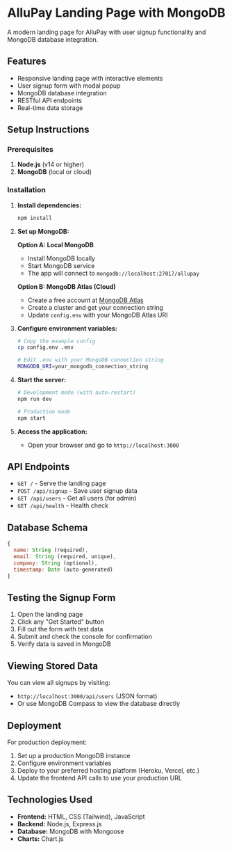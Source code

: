 # AlluPay Landing Page with MongoDB

A modern landing page for AlluPay with user signup functionality and MongoDB database integration.

## Features

- Responsive landing page with interactive elements
- User signup form with modal popup
- MongoDB database integration
- RESTful API endpoints
- Real-time data storage

## Setup Instructions

### Prerequisites

1. **Node.js** (v14 or higher)
2. **MongoDB** (local or cloud)

### Installation

1. **Install dependencies:**
   ```bash
   npm install
   ```

2. **Set up MongoDB:**
   
   **Option A: Local MongoDB**
   - Install MongoDB locally
   - Start MongoDB service
   - The app will connect to `mongodb://localhost:27017/allupay`

   **Option B: MongoDB Atlas (Cloud)**
   - Create a free account at [MongoDB Atlas](https://www.mongodb.com/atlas)
   - Create a cluster and get your connection string
   - Update `config.env` with your MongoDB Atlas URI

3. **Configure environment variables:**
   ```bash
   # Copy the example config
   cp config.env .env
   
   # Edit .env with your MongoDB connection string
   MONGODB_URI=your_mongodb_connection_string
   ```

4. **Start the server:**
   ```bash
   # Development mode (with auto-restart)
   npm run dev
   
   # Production mode
   npm start
   ```

5. **Access the application:**
   - Open your browser and go to `http://localhost:3000`

## API Endpoints

- `GET /` - Serve the landing page
- `POST /api/signup` - Save user signup data
- `GET /api/users` - Get all users (for admin)
- `GET /api/health` - Health check

## Database Schema

```javascript
{
  name: String (required),
  email: String (required, unique),
  company: String (optional),
  timestamp: Date (auto-generated)
}
```

## Testing the Signup Form

1. Open the landing page
2. Click any "Get Started" button
3. Fill out the form with test data
4. Submit and check the console for confirmation
5. Verify data is saved in MongoDB

## Viewing Stored Data

You can view all signups by visiting:
- `http://localhost:3000/api/users` (JSON format)
- Or use MongoDB Compass to view the database directly

## Deployment

For production deployment:
1. Set up a production MongoDB instance
2. Configure environment variables
3. Deploy to your preferred hosting platform (Heroku, Vercel, etc.)
4. Update the frontend API calls to use your production URL

## Technologies Used

- **Frontend:** HTML, CSS (Tailwind), JavaScript
- **Backend:** Node.js, Express.js
- **Database:** MongoDB with Mongoose
- **Charts:** Chart.js
